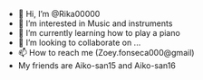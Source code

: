 - 👋 Hi, I’m @Rika00000
- 👀 I’m interested in Music and instruments
- 🌱 I’m currently learning how to play a piano
- 💞️ I’m looking to collaborate on ...
- 📫 How to reach me (Zoey.fonseca000@gmail)
- My friends are Aiko-san15 and Aiko-san16
